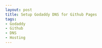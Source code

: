 ```yaml
---
layout: post
title: Setup Godaddy DNS for Github Pages
tags:
- Godaddy
- Github
- DNS
- Hosting
---
```


